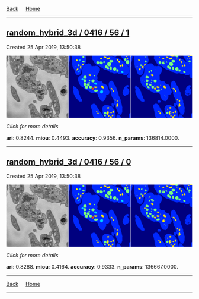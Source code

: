 
[Back](..)&nbsp;&nbsp;&nbsp;&nbsp;&nbsp;[Home](https://leapmanlab.github.io/snapshots)

---

<div class="summary"><a href="1"><h2>random_hybrid_3d / 0416 / 56 / 1</h2></a><p>Created 25 Apr 2019, 13:50:38
</p><a href="1"><img src="1/media/summary.png" align="center"></a><p>
<i>Click for more details</i>
</p></div>

**ari**: 0.8244. **miou**: 0.4493. **accuracy**: 0.9356. **n_params**: 136814.0000. 

---

<div class="summary"><a href="0"><h2>random_hybrid_3d / 0416 / 56 / 0</h2></a><p>Created 25 Apr 2019, 13:50:38
</p><a href="0"><img src="0/media/summary.png" align="center"></a><p>
<i>Click for more details</i>
</p></div>

**ari**: 0.8288. **miou**: 0.4164. **accuracy**: 0.9333. **n_params**: 136667.0000. 

---

[Back](..)&nbsp;&nbsp;&nbsp;&nbsp;&nbsp;[Home](https://leapmanlab.github.io/snapshots)

---